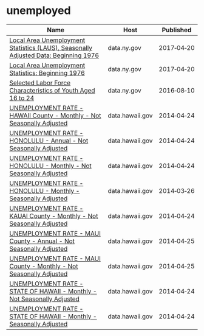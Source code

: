 # unemployed

Name | Host | Published
---- | ---- | ---------
[Local Area Unemployment Statistics (LAUS), Seasonally Adjusted Data: Beginning 1976](../datasets/dh9m-5v4d.md) | data.ny.gov | 2017&#x2011;04&#x2011;20
[Local Area Unemployment Statistics: Beginning 1976](../datasets/5hyu-bdh8.md) | data.ny.gov | 2017&#x2011;04&#x2011;20
[Selected Labor Force Characteristics of Youth Aged 16 to 24](../datasets/rrw8-ncwn.md) | data.ny.gov | 2016&#x2011;08&#x2011;10
[UNEMPLOYMENT RATE - HAWAII County - Monthly - Not Seasonally Adjusted](../datasets/fwib-3htg.md) | data.hawaii.gov | 2014&#x2011;04&#x2011;24
[UNEMPLOYMENT RATE - HONOLULU - Annual - Not Seasonally Adjusted](../datasets/jgtk-zvs5.md) | data.hawaii.gov | 2014&#x2011;04&#x2011;24
[UNEMPLOYMENT RATE - HONOLULU - Monthly - Not Seasonally Adjusted](../datasets/8djr-dj7q.md) | data.hawaii.gov | 2014&#x2011;04&#x2011;24
[UNEMPLOYMENT RATE - HONOLULU - Monthly - Seasonally Adjusted](../datasets/8hbh-6di9.md) | data.hawaii.gov | 2014&#x2011;03&#x2011;26
[UNEMPLOYMENT RATE - KAUAI County - Monthly - Not Seasonally Adjusted](../datasets/cieb-g5na.md) | data.hawaii.gov | 2014&#x2011;04&#x2011;24
[UNEMPLOYMENT RATE - MAUI County - Annual - Not Seasonally Adjusted](../datasets/gydz-g9uw.md) | data.hawaii.gov | 2014&#x2011;04&#x2011;25
[UNEMPLOYMENT RATE - MAUI County - Monthly - Not Seasonally Adjusted](../datasets/xhzq-4bun.md) | data.hawaii.gov | 2014&#x2011;04&#x2011;25
[UNEMPLOYMENT RATE - STATE OF HAWAII - Monthly - Not Seasonally Adjusted](../datasets/skx5-9dam.md) | data.hawaii.gov | 2014&#x2011;04&#x2011;24
[UNEMPLOYMENT RATE - STATE OF HAWAII - Monthly - Seasonally Adjusted](../datasets/qxej-k2af.md) | data.hawaii.gov | 2014&#x2011;04&#x2011;24

